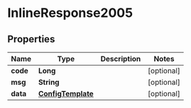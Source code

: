 

# InlineResponse2005

## Properties

Name | Type | Description | Notes
------------ | ------------- | ------------- | -------------
**code** | **Long** |  |  [optional]
**msg** | **String** |  |  [optional]
**data** | [**ConfigTemplate**](ConfigTemplate.md) |  |  [optional]



